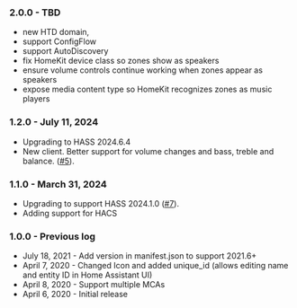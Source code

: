 ### 2.0.0 - TBD
- new HTD domain,
- support ConfigFlow
- support AutoDiscovery
- fix HomeKit device class so zones show as speakers
- ensure volume controls continue working when zones appear as speakers
- expose media content type so HomeKit recognizes zones as music players


### 1.2.0 - July  11, 2024
- Upgrading to HASS 2024.6.4
- New client. Better support for volume changes and bass, treble and balance. ([#5](https://github.com/hikirsch/htd_mc-home-assistant/issues/5)).

### 1.1.0 - March 31, 2024 
- Upgrading to support HASS 2024.1.0 ([#7](https://github.com/hikirsch/htd_mc-home-assistant/issues/7)). 
- Adding support for HACS

### 1.0.0 - Previous log
- July 18, 2021 - Add version in manifest.json to support 2021.6+
- April 7, 2020 - Changed Icon and added unique_id (allows editing name and entity ID in Home Assistant UI)
- April 8, 2020 - Support multiple MCAs
- April 6, 2020 - Initial release



